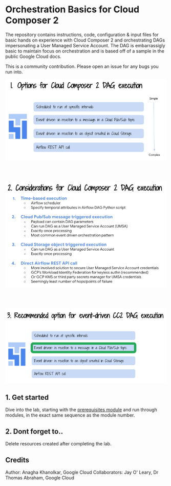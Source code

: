 # Orchestration Basics for Cloud Composer 2

The repository contains instructions, code, configuration & input files for basic hands on experience with Cloud Composer 2 and orchestrating DAGs impersonating a User Managed Service Account. The DAG is embarrassigly basic to maintain focus on orchestration and is based off of a sample in the public Google Cloud docs.<br>

This is a community contribution. Please open an issue for any bugs you run into.

![Options](09-images/00-Options.png)

<br><br>

![Recommended](09-images/02-Considerations.png)

<br><br>

![Considerations](09-images/01-Recommended.png)


## 1. Get started

Dive into the lab, starting with the [prerequisites module](02-prerequisites.md) and run through modules, in the exact same sequence as the module number.

## 2. Dont forget to..

Delete resources created after completing the lab.

## Credits

Author: Anagha Khanolkar, Google Cloud
Collaborators: Jay O' Leary, Dr Thomas Abraham, Google Cloud
